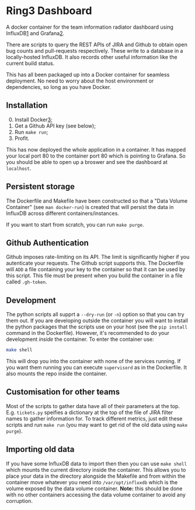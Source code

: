 # Ring3 Dashboard

A docker container for the team information radiator dashboard using
InfluxDB[1] and Grafana[2].

There are scripts to query the REST APIs of JIRA and Github to obtain open bug
counts and pull-requests respectively. These write to a database in
a locally-hosted InfluxDB. It also records other useful information like the
current build status.

This has all been packaged up into a Docker container for seamless deployment.
No need to worry about the host environment or dependencies, so long as you
have Docker.

## Installation
0. Install Docker[3];
0. Get a Github API key (see below);
0. Run `make run`;
0. Profit.

This has now deployed the whole application in a container. It has mapped your
local port 80 to the container port 80 which is pointing to Grafana. So you
should be able to open up a broswer and see the dashboard at `localhost`.

## Persistent storage
The Dockerfile and Makefile have been constructed so that a "Data Volume
Container" (see `man docker-run`) is created that will persist the data in
InfluxDB across different containers/instances.

If you want to start from scratch, you can run `make purge`.

## Github Authentication
Github imposes rate-limiting on its API. The limit is significantly higher if
you autenticate your requests. The Github script supports this. The Dockerfile
will `ADD` a file containing your key to the container so that it can be used
by this script. This file must be present when you build the container in
a file called `.gh-token`.

## Development
The python scripts all supprt a `--dry-run` (or `-n`) option so that you can
try them out. If you are developing outside the container you will want to
install the python packages that the scripts use on your host (see the `pip
install` command in the Dockerfile). However, it's recommended to do your
development _inside_ the container. To enter the container use:

```sh
make shell
```

This will drop you into the container with none of the services running. If you
want them running you can execute `supervisord` as in the Dockerfile. It also
mounts the repo inside the container.

## Customisation for other teams
Most of the scripts to gather data have all of their parameters at the top.
E.g. `tickets.py` speifies a dictionary at the top of the file of JIRA filter
names to gather information for. To track different metrics, just edit these
scripts and run `make run` (you may want to get rid of the old data using `make
purge`).

## Importing old data
If you have some InfluxDB data to import then then you can use `make shell`
which mounts the current directory inside the container. This allows you to
place your data in the directory alongside the Makefile and from within the
container move whatever you need into `/var/opt/influxdb` which is the volume
exposed by the data volume container. **Note:** this should be done with no
other containers accessing the data volume container to avoid any corruption.

[1]: https://influxdb.com/download/index.html
[2]: http://grafana.org/download/
[3]: https://docker.com
